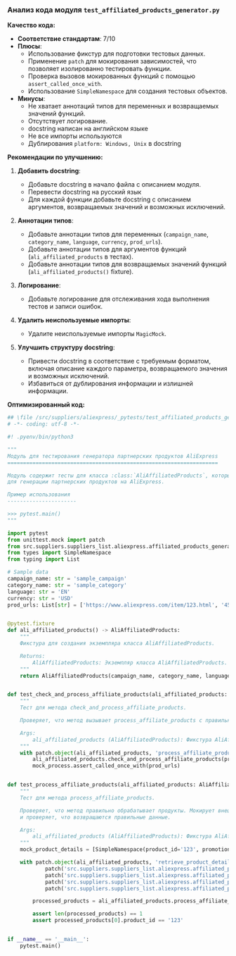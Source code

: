 ### **Анализ кода модуля `test_affiliated_products_generator.py`**

**Качество кода:**

- **Соответствие стандартам**: 7/10
- **Плюсы**:
    - Использование фикстур для подготовки тестовых данных.
    - Применение `patch` для мокирования зависимостей, что позволяет изолированно тестировать функции.
    - Проверка вызовов мокированных функций с помощью `assert_called_once_with`.
    - Использование `SimpleNamespace` для создания тестовых объектов.
- **Минусы**:
    - Не хватает аннотаций типов для переменных и возвращаемых значений функций.
    - Отсутствует логирование.
    - docstring написан на английском языке
    - Не все импорты используются
    - Дублирования `platform: Windows, Unix` в docstring

**Рекомендации по улучшению:**

1.  **Добавить docstring**:
    - Добавьте docstring в начало файла с описанием модуля.
    - Перевести docstring на русский язык
    - Для каждой функции добавьте docstring с описанием аргументов, возвращаемых значений и возможных исключений.

2.  **Аннотации типов**:
    - Добавьте аннотации типов для переменных (`campaign_name`, `category_name`, `language`, `currency`, `prod_urls`).
    - Добавьте аннотации типов для аргументов функций (`ali_affiliated_products` в тестах).
    - Добавьте аннотации типов для возвращаемых значений функций (`ali_affiliated_products()` fixture).

3.  **Логирование**:
    - Добавьте логирование для отслеживания хода выполнения тестов и записи ошибок.

4.  **Удалить неиспользуемые импорты**:
    - Удалите неиспользуемые импорты `MagicMock`.

5.  **Улучшить структуру docstring**:
    - Привести docstring в соответствие с требуемым форматом, включая описание каждого параметра, возвращаемого значения и возможных исключений.
    - Избавиться от дублирования информации и излишней информации.

**Оптимизированный код:**

```python
## \file /src/suppliers/aliexpress/_pytests/test_affiliated_products_generator.py
# -*- coding: utf-8 -*-

#! .pyenv/bin/python3

"""
Модуль для тестирования генератора партнерских продуктов AliExpress
===================================================================

Модуль содержит тесты для класса :class:`AliAffiliatedProducts`, который используется
для генерации партнерских продуктов на AliExpress.

Пример использования
----------------------

>>> pytest.main()
"""

import pytest
from unittest.mock import patch
from src.suppliers.suppliers_list.aliexpress.affiliated_products_generator import AliAffiliatedProducts
from types import SimpleNamespace
from typing import List

# Sample data
campaign_name: str = 'sample_campaign'
category_name: str = 'sample_category'
language: str = 'EN'
currency: str = 'USD'
prod_urls: List[str] = ['https://www.aliexpress.com/item/123.html', '456']


@pytest.fixture
def ali_affiliated_products() -> AliAffiliatedProducts:
    """
    Фикстура для создания экземпляра класса AliAffiliatedProducts.

    Returns:
        AliAffiliatedProducts: Экземпляр класса AliAffiliatedProducts.
    """
    return AliAffiliatedProducts(campaign_name, category_name, language, currency)


def test_check_and_process_affiliate_products(ali_affiliated_products: AliAffiliatedProducts) -> None:
    """
    Тест для метода check_and_process_affiliate_products.

    Проверяет, что метод вызывает process_affiliate_products с правильными аргументами.

    Args:
        ali_affiliated_products (AliAffiliatedProducts): Фикстура AliAffiliatedProducts.
    """
    with patch.object(ali_affiliated_products, 'process_affiliate_products') as mock_process:
        ali_affiliated_products.check_and_process_affiliate_products(prod_urls)
        mock_process.assert_called_once_with(prod_urls)


def test_process_affiliate_products(ali_affiliated_products: AliAffiliatedProducts) -> None:
    """
    Тест для метода process_affiliate_products.

    Проверяет, что метод правильно обрабатывает продукты. Мокирует внешние зависимости
    и проверяет, что возвращаются правильные данные.

    Args:
        ali_affiliated_products (AliAffiliatedProducts): Фикстура AliAffiliatedProducts.
    """
    mock_product_details = [SimpleNamespace(product_id='123', promotion_link='promo_link', product_main_image_url='image_url', product_video_url='video_url')]

    with patch.object(ali_affiliated_products, 'retrieve_product_details', return_value=mock_product_details) as mock_retrieve, \
            patch('src.suppliers.suppliers_list.aliexpress.affiliated_products_generator.ensure_https', return_value=prod_urls), \
            patch('src.suppliers.suppliers_list.aliexpress.affiliated_products_generator.save_image_from_url'), \
            patch('src.suppliers.suppliers_list.aliexpress.affiliated_products_generator.save_video_from_url'), \
            patch('src.suppliers.suppliers_list.aliexpress.affiliated_products_generator.j_dumps', return_value=True):

        processed_products = ali_affiliated_products.process_affiliate_products(prod_urls)

        assert len(processed_products) == 1
        assert processed_products[0].product_id == '123'


if __name__ == '__main__':
    pytest.main()